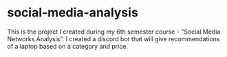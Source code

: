 # social-media-analysis
This is the project I created during my 6th semester course - "Social Media Networks Analysis". I created a discord bot that will give recommendations of a laptop based on a category and price.
